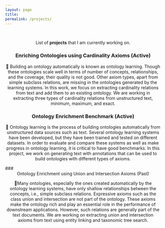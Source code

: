 ```yaml
---
layout: page
title: 
permalink: /projects/
---
```

<br />
<p align="center">
List of <b>projects</b> that I am currently working on.
</p>

### <center>Enriching Ontologies using Cardinality Axioms (Active) </center>
<p align="center">
📢 Building an ontology automatically is known as ontology learning. Though these ontologies scale well in terms of number of concepts, relationships, and the coverage, their quality is not good. Other axiom types, apart from simple subclass relations, are missing in the ontologies generated by the learning systems. In this work, we focus on extracting cardinality relations from text and add them to an existing ontology. We are working in extracting three types of cardinality relations from unstructured text, minimum, maximum, and exact.
</p>


### <center>Ontology Enrichment Benchmark (Active) </center>
<p align="center">
📢 Ontology learning is the process of building ontologies automatically from unstructured data sources such as text. Several ontology learning systems have been developed, but they have been trained and tested on different datasets. In order to evaluate and compare these systems as well as make progress in ontology learning, it is critical to have good benchmarks. In this project, we work on generating text with annotations that can be used to build ontologies with different types of axioms.
</p>  
### <center>Ontology Enrichment using Union and Intersection Axioms (Past)</center>
<p align="center">
📢Many  ontologies,  especially  the  ones  created  automatically by the ontology learning systems, have only shallow relationships  between  the  concepts,  i.e.,  simple  subclass  relations. Expressive axioms such as the class union and intersection are not part of the ontology. These axioms make the ontology  rich  and  play  an  essential  role  in  the  performance  of downstream  applications.  However,  such  relations  are  generally part of the text documents. We are working on extracting union and intersection axioms from text using entity linking and taxonomic tree search.
</p>

